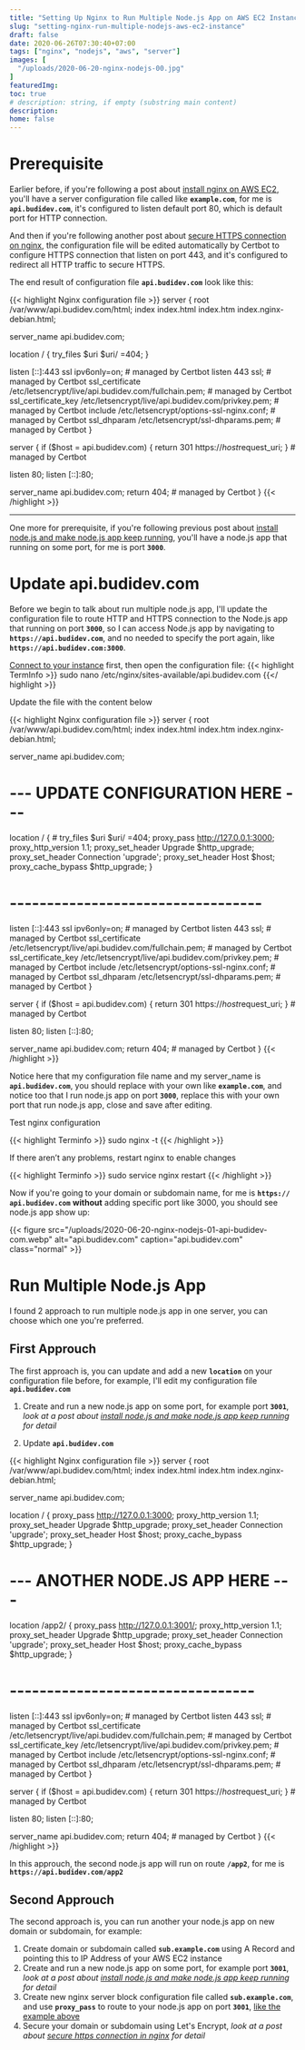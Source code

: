 ```yaml
---
title: "Setting Up Nginx to Run Multiple Node.js App on AWS EC2 Instance"
slug: "setting-nginx-run-multiple-nodejs-aws-ec2-instance"
draft: false
date: 2020-06-26T07:30:40+07:00
tags: ["nginx", "nodejs", "aws", "server"]
images: [
  "/uploads/2020-06-20-nginx-nodejs-00.jpg"
]
featuredImg:
toc: true
# description: string, if empty (substring main content)
description:
home: false
---
```

# Prerequisite

Earlier before, if you're following a post about [install nginx on AWS EC2](/2020/06/install-nginx-server-block-domain-aws-ec2-instance "Install Nginx on AWS EC2"), you'll have a server configuration file called like <code>**example.com**</code>, for me is <code>**api.budidev.com**</code>, it's configured to listen default port 80, which is default port for HTTP connection. 

And then if you're following another post about [secure HTTPS connection on nginx](/2020/06/secure-https-connection-nginx-server-block-lets-encrypt-certbot "secure HTTPS connection on nginx]"), the configuration file will be edited automatically by Certbot to configure HTTPS connection that listen on port 443, and it's configured to redirect all HTTP traffic to secure HTTPS.

The end result of configuration file <code>**api.budidev.com**</code> look like this:

{{< highlight Nginx configuration file >}}
server {
  root /var/www/api.budidev.com/html;
  index index.html index.htm index.nginx-debian.html;

  server_name api.budidev.com;

  location / {
    try_files $uri $uri/ =404;
  }

  listen [::]:443 ssl ipv6only=on; # managed by Certbot
  listen 443 ssl; # managed by Certbot
  ssl_certificate /etc/letsencrypt/live/api.budidev.com/fullchain.pem; # managed by Certbot
  ssl_certificate_key /etc/letsencrypt/live/api.budidev.com/privkey.pem; # managed by Certbot
  include /etc/letsencrypt/options-ssl-nginx.conf; # managed by Certbot
  ssl_dhparam /etc/letsencrypt/ssl-dhparams.pem; # managed by Certbot
}

server {
  if ($host = api.budidev.com) {
    return 301 https://$host$request_uri;
  } # managed by Certbot

  listen 80;
  listen [::]:80;

  server_name api.budidev.com;
  return 404; # managed by Certbot
}
{{< /highlight >}}

---

One more for prerequisite, if you're following previous post about [install node.js and make node.js app keep running](/2020/06/install-nodejs-aws-ec2-keep-running-pm2 "install node.js and make node.js app keep running"), you'll have a node.js app that running on some port, for me is port <code>**3000**</code>.

# Update api.budidev.com

Before we begin to talk about run multiple node.js app, I'll update the configuration file to route HTTP and HTTPS connection to the Node.js app that running on port <code>**3000**</code>, so I can access Node.js app by navigating to <code>**https‎://api.budidev.com**</code>, and no needed to specify the port again, like <code>**https‎://api.budidev.com:3000**</code>.

[Connect to your instance](/2020/06/connect-aws-ec2-remote-ssh/ "Connect to EC2 Instance") first, then open the configuration file:
{{< highlight TermInfo >}}
sudo nano /etc/nginx/sites-available/api.budidev.com
{{</ highlight >}}

Update the file with the content below

{{< highlight Nginx configuration file >}}
server {
  root /var/www/api.budidev.com/html;
  index index.html index.htm index.nginx-debian.html;

  server_name api.budidev.com;

  # --- UPDATE CONFIGURATION HERE ---
  location / {
    # try_files $uri $uri/ =404;
    proxy_pass http://127.0.0.1:3000;
    proxy_http_version 1.1;
    proxy_set_header Upgrade $http_upgrade;
    proxy_set_header Connection 'upgrade';
    proxy_set_header Host $host;
    proxy_cache_bypass $http_upgrade;
  }
  # ----------------------------------  

  listen [::]:443 ssl ipv6only=on; # managed by Certbot
  listen 443 ssl; # managed by Certbot
  ssl_certificate /etc/letsencrypt/live/api.budidev.com/fullchain.pem; # managed by Certbot
  ssl_certificate_key /etc/letsencrypt/live/api.budidev.com/privkey.pem; # managed by Certbot
  include /etc/letsencrypt/options-ssl-nginx.conf; # managed by Certbot
  ssl_dhparam /etc/letsencrypt/ssl-dhparams.pem; # managed by Certbot
}

server {
  if ($host = api.budidev.com) {
    return 301 https://$host$request_uri;
  } # managed by Certbot

  listen 80;
  listen [::]:80;

  server_name api.budidev.com;
  return 404; # managed by Certbot
}
{{< /highlight >}}

Notice here that my configuration file name and my server_name is <code>**api.budidev.com**</code>, you should replace with your own like <code>**example.com**</code>, and notice too that I run node.js app on port <code>**3000**</code>, replace this with your own port that run node.js app, close and save after editing.

Test nginx configuration

{{< highlight Terminfo >}}
sudo nginx -t
{{< /highlight >}}

If there aren’t any problems, restart nginx to enable changes

{{< highlight Terminfo >}}
sudo service nginx restart
{{< /highlight >}}

Now if you're going to your domain or subdomain name, for me is <code>**https://‎api.budidev.com**</code> **without** adding specific port like 3000, you should see node.js app show up:

{{< figure src="/uploads/2020-06-20-nginx-nodejs-01-api-budidev-com.webp" alt="api.budidev.com" caption="api.budidev.com" class="normal" >}}

# Run Multiple Node.js App

I found 2 approach to run multiple node.js app in one server, you can choose which one you're preferred.

## First Approuch

The first approach is, you can update and add a new <code>**location**</code> on your configuration file before, for example, I'll edit my configuration file <code>**api.budidev.com**</code> 

1. Create and run a new node.js app on some port, for example port <code>**3001**</code>, *look at a post about [install node.js and make node.js app keep running](/2020/06/install-nodejs-aws-ec2-keep-running-pm2/ "install node.js and make node.js app keep running") for detail*

2. Update <code>**api.budidev.com**</code>

{{< highlight Nginx configuration file >}}
server {
  root /var/www/api.budidev.com/html;
  index index.html index.htm index.nginx-debian.html;

  server_name api.budidev.com;

  location / {
    proxy_pass http://127.0.0.1:3000;
    proxy_http_version 1.1;
    proxy_set_header Upgrade $http_upgrade;
    proxy_set_header Connection 'upgrade';
    proxy_set_header Host $host;
    proxy_cache_bypass $http_upgrade;
  }

  # --- ANOTHER NODE.JS APP HERE ---
  location /app2/ {
    proxy_pass http://127.0.0.1:3001/;
    proxy_http_version 1.1;
    proxy_set_header Upgrade $http_upgrade;
    proxy_set_header Connection 'upgrade';
    proxy_set_header Host $host;
    proxy_cache_bypass $http_upgrade;
  }  
  # ---------------------------------

  listen [::]:443 ssl ipv6only=on; # managed by Certbot
  listen 443 ssl; # managed by Certbot
  ssl_certificate /etc/letsencrypt/live/api.budidev.com/fullchain.pem; # managed by Certbot
  ssl_certificate_key /etc/letsencrypt/live/api.budidev.com/privkey.pem; # managed by Certbot
  include /etc/letsencrypt/options-ssl-nginx.conf; # managed by Certbot
  ssl_dhparam /etc/letsencrypt/ssl-dhparams.pem; # managed by Certbot
}

server {
  if ($host = api.budidev.com) {
    return 301 https://$host$request_uri;
  } # managed by Certbot

  listen 80;
  listen [::]:80;

  server_name api.budidev.com;
  return 404; # managed by Certbot
}
{{< /highlight >}}

In this approuch, the second node.js app will run on route <code>**/app2**</code>, for me is <code>**https://‎api.budidev.com/app2**</code>

## Second Approuch

The second approach is, you can run another your node.js app on new domain or subdomain, for example: 

1. Create domain or subdomain called <code>**sub.example.com**</code> using A Record and pointing this to IP Address of your AWS EC2 instance
2. Create and run a new node.js app on some port, for example port <code>**3001**</code>, *look at a post about [install node.js and make node.js app keep running](/2020/06/install-nodejs-aws-ec2-keep-running-pm2/ "install node.js and make node.js app keep running") for detail*
3. Create new nginx server block configuration file called <code>**sub.example.com**</code>, and use <code>**proxy_pass**</code> to route to your node.js app on port <code>**3001**</code>, [like the example above](#update-api-budidev-com "example above")
4. Secure your domain or subdomain using Let's Encrypt, *look at a post about [secure https connection in nginx](/2020/06/secure-https-connection-nginx-server-block-lets-encrypt-certbot/ "secure https connection in nginx") for detail*